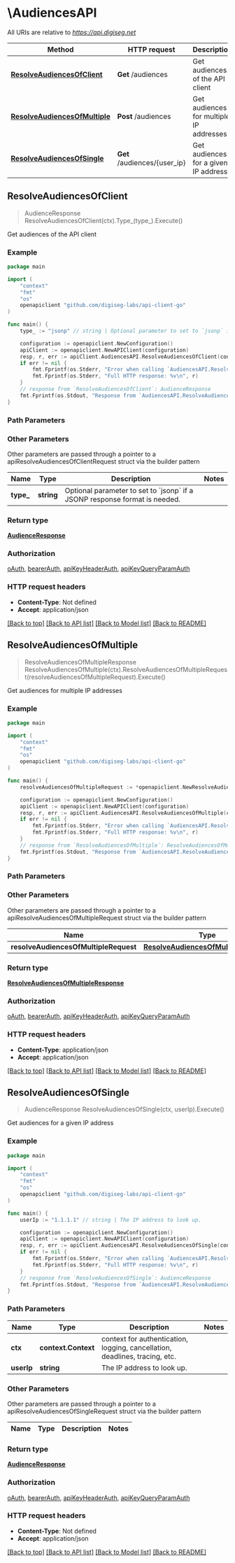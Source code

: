# \AudiencesAPI

All URIs are relative to *https://api.digiseg.net*

Method | HTTP request | Description
------------- | ------------- | -------------
[**ResolveAudiencesOfClient**](AudiencesAPI.md#ResolveAudiencesOfClient) | **Get** /audiences | Get audiences of the API client
[**ResolveAudiencesOfMultiple**](AudiencesAPI.md#ResolveAudiencesOfMultiple) | **Post** /audiences | Get audiences for multiple IP addresses
[**ResolveAudiencesOfSingle**](AudiencesAPI.md#ResolveAudiencesOfSingle) | **Get** /audiences/{user_ip} | Get audiences for a given IP address



## ResolveAudiencesOfClient

> AudienceResponse ResolveAudiencesOfClient(ctx).Type_(type_).Execute()

Get audiences of the API client

### Example

```go
package main

import (
	"context"
	"fmt"
	"os"
	openapiclient "github.com/digiseg-labs/api-client-go"
)

func main() {
	type_ := "jsonp" // string | Optional parameter to set to `jsonp` if a JSONP response format is needed. (optional)

	configuration := openapiclient.NewConfiguration()
	apiClient := openapiclient.NewAPIClient(configuration)
	resp, r, err := apiClient.AudiencesAPI.ResolveAudiencesOfClient(context.Background()).Type_(type_).Execute()
	if err != nil {
		fmt.Fprintf(os.Stderr, "Error when calling `AudiencesAPI.ResolveAudiencesOfClient``: %v\n", err)
		fmt.Fprintf(os.Stderr, "Full HTTP response: %v\n", r)
	}
	// response from `ResolveAudiencesOfClient`: AudienceResponse
	fmt.Fprintf(os.Stdout, "Response from `AudiencesAPI.ResolveAudiencesOfClient`: %v\n", resp)
}
```

### Path Parameters



### Other Parameters

Other parameters are passed through a pointer to a apiResolveAudiencesOfClientRequest struct via the builder pattern


Name | Type | Description  | Notes
------------- | ------------- | ------------- | -------------
 **type_** | **string** | Optional parameter to set to &#x60;jsonp&#x60; if a JSONP response format is needed. | 

### Return type

[**AudienceResponse**](AudienceResponse.md)

### Authorization

[oAuth](../README.md#oAuth), [bearerAuth](../README.md#bearerAuth), [apiKeyHeaderAuth](../README.md#apiKeyHeaderAuth), [apiKeyQueryParamAuth](../README.md#apiKeyQueryParamAuth)

### HTTP request headers

- **Content-Type**: Not defined
- **Accept**: application/json

[[Back to top]](#) [[Back to API list]](../README.md#documentation-for-api-endpoints)
[[Back to Model list]](../README.md#documentation-for-models)
[[Back to README]](../README.md)


## ResolveAudiencesOfMultiple

> ResolveAudiencesOfMultipleResponse ResolveAudiencesOfMultiple(ctx).ResolveAudiencesOfMultipleRequest(resolveAudiencesOfMultipleRequest).Execute()

Get audiences for multiple IP addresses

### Example

```go
package main

import (
	"context"
	"fmt"
	"os"
	openapiclient "github.com/digiseg-labs/api-client-go"
)

func main() {
	resolveAudiencesOfMultipleRequest := *openapiclient.NewResolveAudiencesOfMultipleRequest([]openapiclient.ResolveAudiencesOfMultipleRequestItem{*openapiclient.NewResolveAudiencesOfMultipleRequestItem("1.1.1.1")}) // ResolveAudiencesOfMultipleRequest | 

	configuration := openapiclient.NewConfiguration()
	apiClient := openapiclient.NewAPIClient(configuration)
	resp, r, err := apiClient.AudiencesAPI.ResolveAudiencesOfMultiple(context.Background()).ResolveAudiencesOfMultipleRequest(resolveAudiencesOfMultipleRequest).Execute()
	if err != nil {
		fmt.Fprintf(os.Stderr, "Error when calling `AudiencesAPI.ResolveAudiencesOfMultiple``: %v\n", err)
		fmt.Fprintf(os.Stderr, "Full HTTP response: %v\n", r)
	}
	// response from `ResolveAudiencesOfMultiple`: ResolveAudiencesOfMultipleResponse
	fmt.Fprintf(os.Stdout, "Response from `AudiencesAPI.ResolveAudiencesOfMultiple`: %v\n", resp)
}
```

### Path Parameters



### Other Parameters

Other parameters are passed through a pointer to a apiResolveAudiencesOfMultipleRequest struct via the builder pattern


Name | Type | Description  | Notes
------------- | ------------- | ------------- | -------------
 **resolveAudiencesOfMultipleRequest** | [**ResolveAudiencesOfMultipleRequest**](ResolveAudiencesOfMultipleRequest.md) |  | 

### Return type

[**ResolveAudiencesOfMultipleResponse**](ResolveAudiencesOfMultipleResponse.md)

### Authorization

[oAuth](../README.md#oAuth), [bearerAuth](../README.md#bearerAuth), [apiKeyHeaderAuth](../README.md#apiKeyHeaderAuth), [apiKeyQueryParamAuth](../README.md#apiKeyQueryParamAuth)

### HTTP request headers

- **Content-Type**: application/json
- **Accept**: application/json

[[Back to top]](#) [[Back to API list]](../README.md#documentation-for-api-endpoints)
[[Back to Model list]](../README.md#documentation-for-models)
[[Back to README]](../README.md)


## ResolveAudiencesOfSingle

> AudienceResponse ResolveAudiencesOfSingle(ctx, userIp).Execute()

Get audiences for a given IP address

### Example

```go
package main

import (
	"context"
	"fmt"
	"os"
	openapiclient "github.com/digiseg-labs/api-client-go"
)

func main() {
	userIp := "1.1.1.1" // string | The IP address to look up.

	configuration := openapiclient.NewConfiguration()
	apiClient := openapiclient.NewAPIClient(configuration)
	resp, r, err := apiClient.AudiencesAPI.ResolveAudiencesOfSingle(context.Background(), userIp).Execute()
	if err != nil {
		fmt.Fprintf(os.Stderr, "Error when calling `AudiencesAPI.ResolveAudiencesOfSingle``: %v\n", err)
		fmt.Fprintf(os.Stderr, "Full HTTP response: %v\n", r)
	}
	// response from `ResolveAudiencesOfSingle`: AudienceResponse
	fmt.Fprintf(os.Stdout, "Response from `AudiencesAPI.ResolveAudiencesOfSingle`: %v\n", resp)
}
```

### Path Parameters


Name | Type | Description  | Notes
------------- | ------------- | ------------- | -------------
**ctx** | **context.Context** | context for authentication, logging, cancellation, deadlines, tracing, etc.
**userIp** | **string** | The IP address to look up. | 

### Other Parameters

Other parameters are passed through a pointer to a apiResolveAudiencesOfSingleRequest struct via the builder pattern


Name | Type | Description  | Notes
------------- | ------------- | ------------- | -------------


### Return type

[**AudienceResponse**](AudienceResponse.md)

### Authorization

[oAuth](../README.md#oAuth), [bearerAuth](../README.md#bearerAuth), [apiKeyHeaderAuth](../README.md#apiKeyHeaderAuth), [apiKeyQueryParamAuth](../README.md#apiKeyQueryParamAuth)

### HTTP request headers

- **Content-Type**: Not defined
- **Accept**: application/json

[[Back to top]](#) [[Back to API list]](../README.md#documentation-for-api-endpoints)
[[Back to Model list]](../README.md#documentation-for-models)
[[Back to README]](../README.md)

